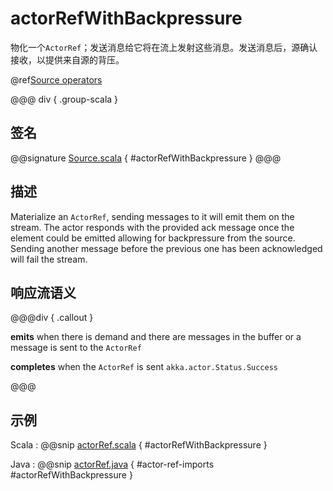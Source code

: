 # actorRefWithBackpressure

物化一个`ActorRef`；发送消息给它将在流上发射这些消息。发送消息后，源确认接收，以提供来自源的背压。

@ref[Source operators](../index.md#source-operators)

@@@ div { .group-scala }
## 签名

@@signature [Source.scala](/akka-stream/src/main/scala/akka/stream/scaladsl/Source.scala) { #actorRefWithBackpressure }
@@@

## 描述

Materialize an `ActorRef`, sending messages to it will emit them on the stream. The actor responds with the provided ack message
once the element could be emitted allowing for backpressure from the source. Sending another message before the previous one has been acknowledged will fail the stream.

## 响应流语义

@@@div { .callout }

**emits** when there is demand and there are messages in the buffer or a message is sent to the `ActorRef`

**completes** when the `ActorRef` is sent `akka.actor.Status.Success`

@@@

## 示例


Scala
:  @@snip [actorRef.scala](/akka-docs/src/test/scala/docs/stream/operators/SourceOperators.scala) { #actorRefWithBackpressure }

Java
:  @@snip [actorRef.java](/akka-docs/src/test/java/jdocs/stream/operators/SourceDocExamples.java) { #actor-ref-imports #actorRefWithBackpressure }
